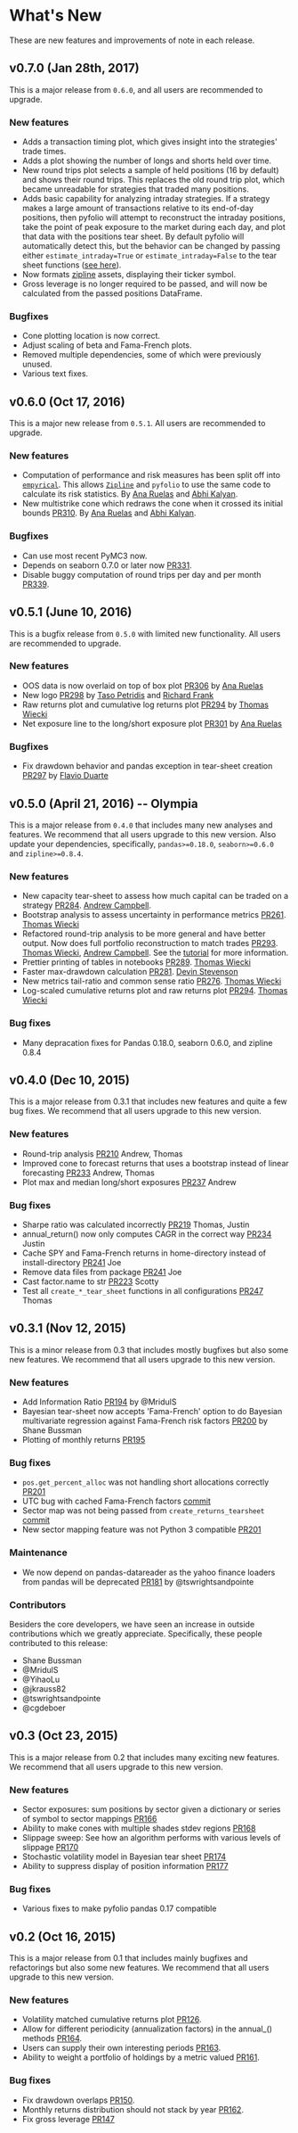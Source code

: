 # What's New

These are new features and improvements of note in each release.

## v0.7.0 (Jan 28th, 2017)

This is a major release from `0.6.0`, and all users are recommended to upgrade.

### New features

 - Adds a transaction timing plot, which gives insight into the strategies' trade times.
 - Adds a plot showing the number of longs and shorts held over time.
 - New round trips plot selects a sample of held positions (16 by default) and shows their round trips. This replaces the old round trip plot, which became unreadable for strategies that traded many positions.
 - Adds basic capability for analyzing intraday strategies. If a strategy makes a large amount of transactions relative to its end-of-day positions, then pyfolio will attempt to reconstruct the intraday positions, take the point of peak exposure to the market during each day, and plot that data with the positions tear sheet. By default pyfolio will automatically detect this, but the behavior can be changed by passing either `estimate_intraday=True` or `estimate_intraday=False` to the tear sheet functions ([see here](https://github.com/quantopian/pyfolio/blob/master/pyfolio/tears.py#L131)).
 - Now formats [zipline](https://github.com/quantopian/zipline) assets, displaying their ticker symbol.
 - Gross leverage is no longer required to be passed, and will now be calculated from the passed positions DataFrame.

### Bugfixes

 - Cone plotting location is now correct.
 - Adjust scaling of beta and Fama-French plots.
 - Removed multiple dependencies, some of which were previously unused.
 - Various text fixes.

## v0.6.0 (Oct 17, 2016)

This is a major new release from `0.5.1`. All users are recommended to upgrade.

### New features

* Computation of performance and risk measures has been split off into [`empyrical`](https://github.com/quantopian/empyrical). This allows [`Zipline`](https://zipline.io) and `pyfolio` to use the same code to calculate its risk statistics. By [Ana Ruelas](https://github.com/ahgnaw) and [Abhi Kalyan](https://github.com/abhijeetkalyan).
* New multistrike cone which redraws the cone when it crossed its initial bounds [PR310](https://github.com/quantopian/pyfolio/pull/310). By [Ana Ruelas](https://github.com/ahgnaw) and [Abhi Kalyan](https://github.com/abhijeetkalyan).

### Bugfixes

* Can use most recent PyMC3 now.
* Depends on seaborn 0.7.0 or later now [PR331](https://github.com/quantopian/pyfolio/pull/331).
* Disable buggy computation of round trips per day and per month [PR339](https://github.com/quantopian/pyfolio/pull/339).

## v0.5.1 (June 10, 2016)

This is a bugfix release from `0.5.0` with limited new functionality. All users are recommended to upgrade.

### New features

* OOS data is now overlaid on top of box plot [PR306](https://github.com/quantopian/pyfolio/pull/306) by [Ana Ruelas](https://github.com/ahgnaw)
* New logo [PR298](https://github.com/quantopian/pyfolio/pull/298) by [Taso Petridis](https://github.com/tasopetridis) and [Richard Frank](https://github.com/richafrank)
* Raw returns plot and cumulative log returns plot [PR294](https://github.com/quantopian/pyfolio/pull/294) by [Thomas Wiecki](https://github.com/twiecki)
* Net exposure line to the long/short exposure plot [PR301](https://github.com/quantopian/pyfolio/pull/301) by [Ana Ruelas](https://github.com/ahgnaw)

### Bugfixes

* Fix drawdown behavior and pandas exception in tear-sheet creation [PR297](https://github.com/quantopian/pyfolio/pull/297) by [Flavio Duarte](https://github.com/flaviodrt)

## v0.5.0 (April 21, 2016) -- Olympia

This is a major release from `0.4.0` that includes many new analyses and features. We recommend that all users upgrade to this new version. Also update your dependencies, specifically, `pandas>=0.18.0`, `seaborn>=0.6.0` and `zipline>=0.8.4`.

### New features

* New capacity tear-sheet to assess how much capital can be traded on a strategy [PR284](https://github.com/quantopian/pyfolio/pull/284). [Andrew Campbell](https://github.com/a-campbell).
* Bootstrap analysis to assess uncertainty in performance metrics [PR261](https://github.com/quantopian/pyfolio/pull/261). [Thomas Wiecki](https://github.com/twiecki)
* Refactored round-trip analysis to be more general and have better output. Now does full portfolio reconstruction to match trades [PR293](https://github.com/quantopian/pyfolio/pull/293). [Thomas Wiecki](https://github.com/twiecki), [Andrew Campbell](https://github.com/a-campbell). See the [tutorial](http://quantopian.github.io/pyfolio/round_trip_example/) for more information.
* Prettier printing of tables in notebooks [PR289](https://github.com/quantopian/pyfolio/pull/289). [Thomas Wiecki](https://github.com/twiecki)
* Faster max-drawdown calculation [PR281](https://github.com/quantopian/pyfolio/pull/281). [Devin Stevenson](https://github.com/devinstevenson)
* New metrics tail-ratio and common sense ratio [PR276](https://github.com/quantopian/pyfolio/pull/276). [Thomas Wiecki](https://github.com/twiecki)
* Log-scaled cumulative returns plot and raw returns plot [PR294](https://github.com/quantopian/pyfolio/pull/294). [Thomas Wiecki](https://github.com/twiecki)

### Bug fixes
* Many depracation fixes for Pandas 0.18.0, seaborn 0.6.0, and zipline 0.8.4


## v0.4.0 (Dec 10, 2015)

This is a major release from 0.3.1 that includes new features and quite a few bug fixes. We recommend that all users upgrade to this new version.

### New features

* Round-trip analysis [PR210](https://github.com/quantopian/pyfolio/pull/210) Andrew, Thomas
* Improved cone to forecast returns that uses a bootstrap instead of linear forecasting [PR233](https://github.com/quantopian/pyfolio/pull/233) Andrew, Thomas
* Plot max and median long/short exposures [PR237](https://github.com/quantopian/pyfolio/pull/237) Andrew

### Bug fixes

* Sharpe ratio was calculated incorrectly [PR219](https://github.com/quantopian/pyfolio/pull/219) Thomas, Justin
* annual_return() now only computes CAGR in the correct way [PR234](https://github.com/quantopian/pyfolio/pull/234) Justin
* Cache SPY and Fama-French returns in home-directory instead of install-directory [PR241](https://github.com/quantopian/pyfolio/pull/241) Joe
* Remove data files from package [PR241](https://github.com/quantopian/pyfolio/pull/241) Joe
* Cast factor.name to str [PR223](https://github.com/quantopian/pyfolio/pull/223) Scotty
* Test all `create_*_tear_sheet` functions in all configurations [PR247](https://github.com/quantopian/pyfolio/pull/247) Thomas


## v0.3.1 (Nov 12, 2015)

This is a minor release from 0.3 that includes mostly bugfixes but also some new features. We recommend that all users upgrade to this new version.

### New features

* Add Information Ratio [PR194](https://github.com/quantopian/pyfolio/pull/194) by @MridulS
* Bayesian tear-sheet now accepts 'Fama-French' option to do Bayesian multivariate regression against Fama-French risk factors [PR200](https://github.com/quantopian/pyfolio/pull/200) by Shane Bussman
* Plotting of monthly returns [PR195](https://github.com/quantopian/pyfolio/pull/195)

### Bug fixes

* `pos.get_percent_alloc` was not handling short allocations correctly [PR201](https://github.com/quantopian/pyfolio/pull/201)
* UTC bug with cached Fama-French factors [commit](https://github.com/quantopian/pyfolio/commit/709553a55b5df7c908d17f443cb17b51854a65be)
* Sector map was not being passed from `create_returns_tearsheet` [commit](https://github.com/quantopian/pyfolio/commit/894b753e365f9cb4861ffca2ef214c5a64b2bef4)
* New sector mapping feature was not Python 3 compatible [PR201](https://github.com/quantopian/pyfolio/pull/201)


### Maintenance

* We now depend on pandas-datareader as the yahoo finance loaders from pandas will be deprecated [PR181](https://github.com/quantopian/pyfolio/pull/181) by @tswrightsandpointe

### Contributors

Besiders the core developers, we have seen an increase in outside contributions which we greatly appreciate. Specifically, these people contributed to this release:

* Shane Bussman
* @MridulS
* @YihaoLu
* @jkrauss82
* @tswrightsandpointe
* @cgdeboer


## v0.3 (Oct 23, 2015)

This is a major release from 0.2 that includes many exciting new features. We recommend that all users upgrade to this new version.

### New features

* Sector exposures: sum positions by sector given a dictionary or series of symbol to sector mappings [PR166](https://github.com/quantopian/pyfolio/pull/166)
* Ability to make cones with multiple shades stdev regions [PR168](https://github.com/quantopian/pyfolio/pull/168)
* Slippage sweep: See how an algorithm performs with various levels of slippage [PR170](https://github.com/quantopian/pyfolio/pull/170)
* Stochastic volatility model in Bayesian tear sheet [PR174](https://github.com/quantopian/pyfolio/pull/174)
* Ability to suppress display of position information [PR177](https://github.com/quantopian/pyfolio/pull/177)

### Bug fixes

* Various fixes to make pyfolio pandas 0.17 compatible

## v0.2 (Oct 16, 2015)

This is a major release from 0.1 that includes mainly bugfixes and refactorings but also some new features. We recommend that all users upgrade to this new version.

### New features

* Volatility matched cumulative returns plot [PR126](https://github.com/quantopian/pyfolio/pull/126).
* Allow for different periodicity (annualization factors) in the annual_() methods [PR164](https://github.com/quantopian/pyfolio/pull/164).
* Users can supply their own interesting periods [PR163](https://github.com/quantopian/pyfolio/pull/163).
* Ability to weight a portfolio of holdings by a metric valued [PR161](https://github.com/quantopian/pyfolio/pull/161).

### Bug fixes

* Fix drawdown overlaps [PR150](https://github.com/quantopian/pyfolio/pull/150).
* Monthly returns distribution should not stack by year [PR162](https://github.com/quantopian/pyfolio/pull/162).
* Fix gross leverage [PR147](https://github.com/quantopian/pyfolio/pull/147)
